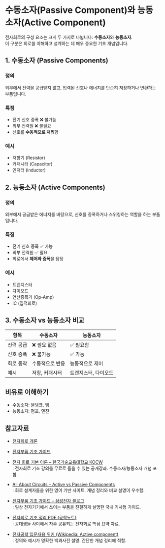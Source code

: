 # 수동소자(Passive Component)와 능동소자(Active Component)

전자회로의 구성 요소는 크게 두 가지로 나뉩니다: **수동소자**와 **능동소자**.  
이 구분은 회로를 이해하고 설계하는 데 매우 중요한 기초 개념입니다.

## 1. 수동소자 (Passive Components)

### 정의
외부에서 전력을 공급받지 않고, 입력된 신호나 에너지를 단순히 저장하거나 변환하는 부품입니다.

### 특징
- 전기 신호 증폭 ❌ 불가능
- 외부 전력원 ❌ 불필요
- 신호를 **수동적으로 처리**함

### 예시
- 저항기 (Resistor)
- 커패시터 (Capacitor)
- 인덕터 (Inductor)

## 2. 능동소자 (Active Components)

### 정의
외부에서 공급받은 에너지를 바탕으로, 신호를 증폭하거나 스위칭하는 역할을 하는 부품입니다.

### 특징
- 전기 신호 증폭 ✅ 가능
- 외부 전력원 ✅ 필요
- 회로에서 **제어와 증폭**을 담당

### 예시
- 트랜지스터
- 다이오드
- 연산증폭기 (Op-Amp)
- IC (집적회로)

## 3. 수동소자 vs 능동소자 비교

| 항목 | 수동소자 | 능동소자 |
|------|-----------|-----------|
| 전력 공급 | ❌ 필요 없음 | ✅ 필요함 |
| 신호 증폭 | ❌ 불가능 | ✅ 가능 |
| 회로 동작 | 수동적으로 반응 | 능동적으로 제어 |
| 예시 | 저항, 커패시터 | 트랜지스터, 다이오드 |

## 비유로 이해하기

- 수동소자: 물탱크, 댐  
- 능동소자: 펌프, 엔진

## 참고자료

- [전자회로 개론](#)
- [전자부품 기초 가이드](#)

- [전자 회로 기본 이론 – 한국기술교육대학교 KOCW](http://www.kocw.net/home/search/kemView.do?kemId=977872)  
  : 전자회로 기초 강의를 무료로 들을 수 있는 공개강좌. 수동소자/능동소자 개념 포함.

- [All About Circuits – Active vs Passive Components](https://www.allaboutcircuits.com/textbook/direct-current/chpt-9/active-versus-passive-components/)  
  : 회로 설계자들을 위한 영어 기반 사이트. 개념 정리와 비교 설명이 우수함.

- [전자부품 기초 가이드 – 삼성전자 블로그](https://news.samsungsem.com/%EC%A0%84%EC%9E%90%EB%B6%80%ED%92%88-%EA%B8%B0%EC%B4%88-%EA%B0%80%EC%9D%B4%EB%93%9C/)  
  : 일상 전자기기에서 쓰이는 부품을 친절하게 설명한 국내 기사형 가이드.

- [전자회로 기초 정리 PDF (공학노트)](https://m.blog.naver.com/PostView.naver?blogId=engnote&logNo=221533740374)  
  : 공대생들 사이에서 자주 공유되는 전자회로 핵심 요약 자료.

- [전자공학 입문자용 위키 (Wikipedia: Active component)](https://en.wikipedia.org/wiki/Active_component)  
  : 정의와 예시가 명확한 백과사전 설명. 간단한 개념 정리에 적합.
  